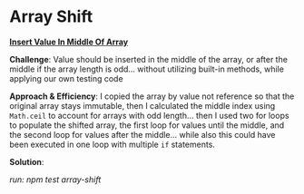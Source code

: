 # Array Shift

[**Insert Value In Middle Of Array**](./array-shift.js)

**Challenge**: Value should be inserted in the middle of the array, or after the middle if the array length is odd... without utilizing built-in methods, while applying our own testing code

**Approach & Efficiency**: I copied the array by value not reference so that the original array stays immutable, then I calculated the middle index using `Math.ceil` to account for arrays with odd length... then I used two for loops to populate the shifted array, the first loop for values until the middle, and the second loop for values after the middle... while also this could have been executed in one loop with multiple `if` statements.

**Solution**:

*run: npm test array-shift*

<!-- ![arrayReverse img](../../assets/array-reverse.jpg) -->